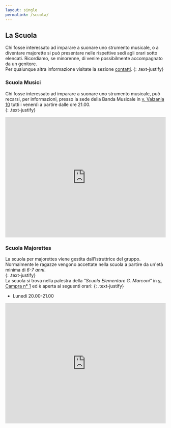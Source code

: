 ```yaml
---
layout: single
permalink: /scuola/
---
```


## La Scuola

Chi fosse interessato ad imparare a suonare uno strumento musicale, o a diventare majorette si può presentare nelle rispettive sedi agli orari sotto elencati. Ricordiamo, se minorenne, di venire possibilmente accompagnato da un genitore.  
Per qualunque altra informazione visitate la sezione [contatti](/contatti/).
{: .text-justify}  

### Scuola Musici
Chi fosse interessato ad imparare a suonare uno strumento musicale, può recarsi, per informazioni, presso la sede della Banda Musicale in [v. Valzania 10](https://goo.gl/maps/FR5SmNdcfMH2) tutti i venerdì a partire dalle ore 21.00.  
{: .text-justify}  

<style>
.map-responsive{
    overflow:hidden;
    padding-bottom:75%;
    position:relative;
    height:0;
}
.map-responsive iframe{
    left:0;
    top:0;
    height:100%;
    width:100%;
    position:absolute;
}

</style>
<div class="map-responsive">
<iframe src="https://www.google.com/maps/embed?pb=!1m18!1m12!1m3!1d2832.0144876195445!2d7.499591315534686!3d44.78050997909881!2m3!1f0!2f0!3f0!3m2!1i1024!2i768!4f13.1!3m3!1m2!1s0x47881e451f937a7d%3A0x666e81c5a15bb2d9!2sBanda+Musicale+Autonoma+Santa+Cecilia!5e0!3m2!1sen!2sit!4v1497259142399" width="600" height="450" frameborder="0" style="border:0" allowfullscreen></iframe>
</div>

### Scuola Majorettes
La scuola per majorettes viene gestita dall'istruttrice del gruppo. Normalmente le ragazze vengono accettate nella scuola a partire da un'età minima di *6-7 anni*.  
{: .text-justify}  
La scuola si trova nella palestra della *"Scuola Elementare G. Marconi"* in [v. Campra n° 1](https://goo.gl/maps/Biz9QT7MX7x) ed è aperta ai seguenti orari:
{: .text-justify}  

- Lunedì  20.00-21.00

<div class="map-responsive">
<iframe src="https://www.google.com/maps/embed?pb=!1m14!1m8!1m3!1d5664.126406689715!2d7.4942183!3d44.7795168!3m2!1i1024!2i768!4f13.1!3m3!1m2!1s0x0%3A0x49e101eda561a0fa!2sScuola+Elementare!5e0!3m2!1sen!2sit!4v1497259164017" width="600" height="450" frameborder="0" style="border:0" allowfullscreen></iframe>
</div>
